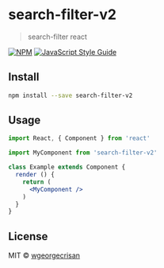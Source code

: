 # search-filter-v2

> search-filter react

[![NPM](https://img.shields.io/npm/v/search-filter-v2.svg)](https://www.npmjs.com/package/search-filter-v2) [![JavaScript Style Guide](https://img.shields.io/badge/code_style-standard-brightgreen.svg)](https://standardjs.com)

## Install

```bash
npm install --save search-filter-v2
```

## Usage

```jsx
import React, { Component } from 'react'

import MyComponent from 'search-filter-v2'

class Example extends Component {
  render () {
    return (
      <MyComponent />
    )
  }
}
```

## License

MIT © [wgeorgecrisan](https://github.com/wgeorgecrisan)
